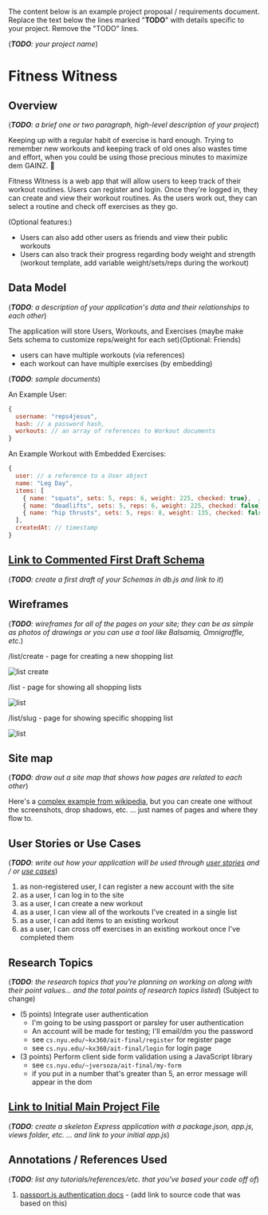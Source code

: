 The content below is an example project proposal / requirements document. Replace the text below the lines marked "__TODO__" with details specific to your project. Remove the "TODO" lines.

(___TODO__: your project name_)

# Fitness Witness

## Overview

(___TODO__: a brief one or two paragraph, high-level description of your project_)

Keeping up with a regular habit of exercise is hard enough. Trying to remember new workouts and keeping track of old ones also wastes time and effort, when you could be using those precious minutes to maximize dem GAINZ. 💪

Fitness Witness is a web app that will allow users to keep track of their workout routines. Users can register and login. Once they're logged in, they can create and view their workout routines. As the users work out, they can select a routine and check off exercises as they go.

(Optional features:)
- Users can also add other users as friends and view their public workouts
- Users can also track their progress regarding body weight and strength (workout template, add variable weight/sets/reps during the workout)

## Data Model

(___TODO__: a description of your application's data and their relationships to each other_) 

The application will store Users, Workouts, and Exercises (maybe make Sets schema to customize reps/weight for each set)(Optional: Friends)

* users can have multiple workouts (via references)
* each workout can have multiple exercises (by embedding)

(___TODO__: sample documents_)

An Example User:

```javascript
{
  username: "reps4jesus",
  hash: // a password hash,
  workouts: // an array of references to Workout documents
}
```

An Example Workout with Embedded Exercises:

```javascript
{
  user: // a reference to a User object
  name: "Leg Day",
  items: [
    { name: "squats", sets: 5, reps: 6, weight: 225, checked: true},  // weight in lbs
    { name: "deadlifts", sets: 5, reps: 6, weight: 225, checked: false},
    { name: "hip thrusts", sets: 5, reps: 8, weight: 135, checked: false}
  ],
  createdAt: // timestamp
}
```


## [Link to Commented First Draft Schema](src/db.js) 

(___TODO__: create a first draft of your Schemas in db.js and link to it_)

## Wireframes

(___TODO__: wireframes for all of the pages on your site; they can be as simple as photos of drawings or you can use a tool like Balsamiq, Omnigraffle, etc._)

/list/create - page for creating a new shopping list

![list create](documentation/list-create.png)

/list - page for showing all shopping lists

![list](documentation/list.png)

/list/slug - page for showing specific shopping list

![list](documentation/list-slug.png)

## Site map

(___TODO__: draw out a site map that shows how pages are related to each other_)

Here's a [complex example from wikipedia](https://upload.wikimedia.org/wikipedia/commons/2/20/Sitemap_google.jpg), but you can create one without the screenshots, drop shadows, etc. ... just names of pages and where they flow to.

## User Stories or Use Cases

(___TODO__: write out how your application will be used through [user stories](http://en.wikipedia.org/wiki/User_story#Format) and / or [use cases](https://www.mongodb.com/download-center?jmp=docs&_ga=1.47552679.1838903181.1489282706#previous)_)

1. as non-registered user, I can register a new account with the site
2. as a user, I can log in to the site
3. as a user, I can create a new workout
4. as a user, I can view all of the workouts I've created in a single list
5. as a user, I can add items to an existing workout
6. as a user, I can cross off exercises in an existing workout once I've completed them

## Research Topics

(___TODO__: the research topics that you're planning on working on along with their point values... and the total points of research topics listed_)  (Subject to change)

* (5 points) Integrate user authentication
    * I'm going to be using passport or parsley for user authentication
    * An account will be made for testing; I'll email/dm you the password
    * see <code>cs.nyu.edu/~kx360/ait-final/register</code> for register page
    * see <code>cs.nyu.edu/~kx360/ait-final/login</code> for login page
* (3 points) Perform client side form validation using a JavaScript library
    * see <code>cs.nyu.edu/~jversoza/ait-final/my-form</code>
    * if you put in a number that's greater than 5, an error message will appear in the dom

## [Link to Initial Main Project File](src/app.js) 

(___TODO__: create a skeleton Express application with a package.json, app.js, views folder, etc. ... and link to your initial app.js_)

## Annotations / References Used

(___TODO__: list any tutorials/references/etc. that you've based your code off of_)

1. [passport.js authentication docs](http://passportjs.org/docs) - (add link to source code that was based on this)

